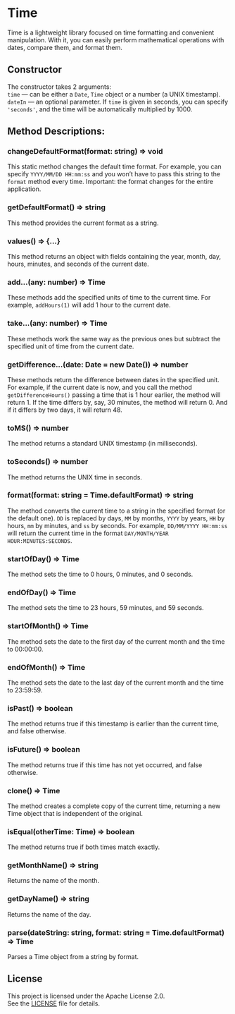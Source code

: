 # Time

Time is a lightweight library focused on time formatting and convenient manipulation. With it, you can easily perform mathematical operations with dates, compare them, and format them.

## Constructor

The constructor takes 2 arguments:
<br>
`time` — can be either a `Date`, `Time` object or a number (a UNIX timestamp).
<br>
`dateIn` — an optional parameter. If `time` is given in seconds, you can specify `'seconds'`, and the time will be automatically multiplied by 1000.

## Method Descriptions:

### changeDefaultFormat(format: string) => void

This static method changes the default time format. For example, you can specify
`YYYY/MM/DD HH:mm:ss`
and you won’t have to pass this string to the `format` method every time. Important: the format changes for the entire application.

### getDefaultFormat() => string

This method provides the current format as a string.

### values() => {...}

This method returns an object with fields containing the year, month, day, hours, minutes, and seconds of the current date.

### add...(any: number) => Time

These methods add the specified units of time to the current time. For example, `addHours(1)` will add 1 hour to the current date.

### take...(any: number) => Time

These methods work the same way as the previous ones but subtract the specified unit of time from the current date.

### getDifference...(date: Date = new Date()) => number

These methods return the difference between dates in the specified unit. For example, if the current date is now, and you call the method `getDifferenceHours()` passing a time that is 1 hour earlier, the method will return 1. If the time differs by, say, 30 minutes, the method will return 0. And if it differs by two days, it will return 48.

### toMS() => number

The method returns a standard UNIX timestamp (in milliseconds).

### toSeconds() => number

The method returns the UNIX time in seconds.

### format(format: string = Time.defaultFormat) => string

The method converts the current time to a string in the specified format (or the default one). `DD` is replaced by days, `MM` by months, `YYYY` by years, `HH` by hours, `mm` by minutes, and `ss` by seconds. For example, `DD/MM/YYYY HH:mm:ss` will return the current time in the format `DAY/MONTH/YEAR HOUR:MINUTES:SECONDS`.

### startOfDay() => Time

The method sets the time to 0 hours, 0 minutes, and 0 seconds.

### endOfDay() => Time

The method sets the time to 23 hours, 59 minutes, and 59 seconds.

### startOfMonth() => Time

The method sets the date to the first day of the current month and the time to 00:00:00.

### endOfMonth() => Time

The method sets the date to the last day of the current month and the time to 23:59:59.

### isPast() => boolean

The method returns true if this timestamp is earlier than the current time, and false otherwise.

### isFuture() => boolean

The method returns true if this time has not yet occurred, and false otherwise.

### clone() => Time

The method creates a complete copy of the current time, returning a new Time object that is independent of the original.

### isEqual(otherTime: Time) => boolean

The method returns true if both times match exactly.

### getMonthName() => string

Returns the name of the month.

### getDayName() => string

Returns the name of the day.

### parse(dateString: string, format: string = Time.defaultFormat) => Time

Parses a Time object from a string by format.

## License

This project is licensed under the Apache License 2.0.  
See the [LICENSE](./LICENSE) file for details.